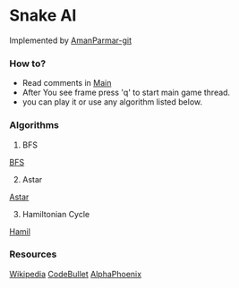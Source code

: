 # Snake AI

Implemented by [AmanParmar-git](https://github.com/AmanParmar-git)

### How to?

- Read comments in [Main](Main.java)
- After You see frame press 'q' to start main game thread.
- you can play it or use any algorithm listed below.

### Algorithms

1. BFS

[BFS](gif/BFS.gif)

2. Astar

[Astar](gif/Astar.gif)

3. Hamiltonian Cycle

[Hamil](gif/Hamil.gif)

### Resources

[Wikipedia](https://en.wikipedia.org/wiki/Pathfinding)
[CodeBullet](https://www.youtube.com/watch?v=tjQIO1rqTBE)
[AlphaPhoenix](https://www.youtube.com/watch?v=TOpBcfbAgPg)
